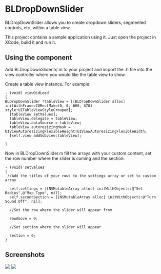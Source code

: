 # BLDropDownSlider
BLDropDownSlider allows you to create dropdown sliders, segmented controls, etc. within a table view. 

This project contains a sample application using it. Just open the project in XCode, build it and run it.

## Using the component

Add BLDropDownSlider.h/.m to your project and import the .h file into the view controller where you would like the table view to show.

Create a table view instance. For example:

	- (void) viewDidLoad
	{
    BLDropDownSlider *tableView = [[BLDropDownSlider alloc] initWithFrame:CGRectMake(0, 0, 600, 670) style:UITableViewStyleGrouped];
      [tableView setValues];
      tableView.delegate = tableView;
      tableView.dataSource = tableView;
      tableView.autoresizingMask = UIViewAutoresizingFlexibleHeight|UIViewAutoresizingFlexibleWidth;
      [self.view addSubview:tableView];
      
	}
    
Now in BLDropDownSlider.m fill the arrays with your custom content, set the row number where the slider is coming and the section:


	- (void) setValues 
	{
     //Add the titles of your rows to the settings array or set to custom array
    
      self.settings = [[NSMutableArray alloc] initWithObjects:@"Set Radius",@"Map Type", nil];
      self.secondSection = [[NSMutableArray alloc] initWithObjects:@"Turn Sound Off", nil];
    
      //Set the row where the slider will appear from
    
      rowAbove = 0;
    
      //Set section where the slider will appear
    
      section = 0;
	}
      
## Screenshots 
![](https://github.com/brl214/BLDropDownSlider/blob/master/SliderScreen2.png)
![](https://github.com/brl214/BLDropDownSlider/blob/master/SliderScreen1.png)


      
